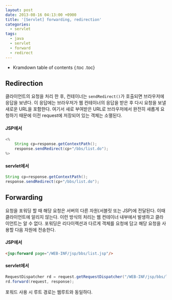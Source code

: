 ```yaml
---
layout: post
date: 2013-08-16 04:13:00 +0900
title: '[Servlet] forwarding, redirection'
categories:
  - servlet
tags:
  - java
  - servlet
  - forward
  - redirect
---
```


* Kramdown table of contents
{:toc .toc}

## Redirection

클라이언트의 요청을 처리 한 후, 컨테이너는 `sendRedirect()`가 호출되면 브라우저에 응답을 보낸다. 이 응답에는 브라우저가 웹 컨테이너의 응답을 받은 후 다시 요청을 보낼 새로운 URL을 포함한다. 여기서 새로 부여받은 URL로 브라우저에서 완전히 새롭게 요청하기 때문에 이전 request에 저장되어 있는 객체는 소멸된다.

#### JSP에서

```java
<%
    String cp=response.getContextPath();
    response.sendRedirect(cp+"/bbs/list.do");
%>
```

#### servlet에서

```java
String cp=response.getContextPath();
response.sendRedirect(cp+"/bbs/list.do");
```

## Forwarding

요청을 포워딩 할 때 해당 요청은 서버의 다른 자원(서블릿 또는 JSP)에 전달된다. 이때 클라이언트에 알리지 않는다. 이런 방식의 처리는 웹 컨테이너 내부에서 발생하고 클라이언트는 알 수 없다. 포워딩은 리다이렉션과 다르게 객체를 요청에 담고 해당 요청을 사용할 다음 자원에 전송한다.

#### JSP에서

```html
<jsp:forward page="/WEB-INF/jsp/bbs/list.jsp"/>
```

#### servlet에서

```java
RequestDispatcher rd = request.getRequestDispatcher("/WEB-INF/jsp/bbs/list.jsp");
rd.forward(request, response);
```

포워드 사용 시 루트 경로는 웹루트와 동일하다.
